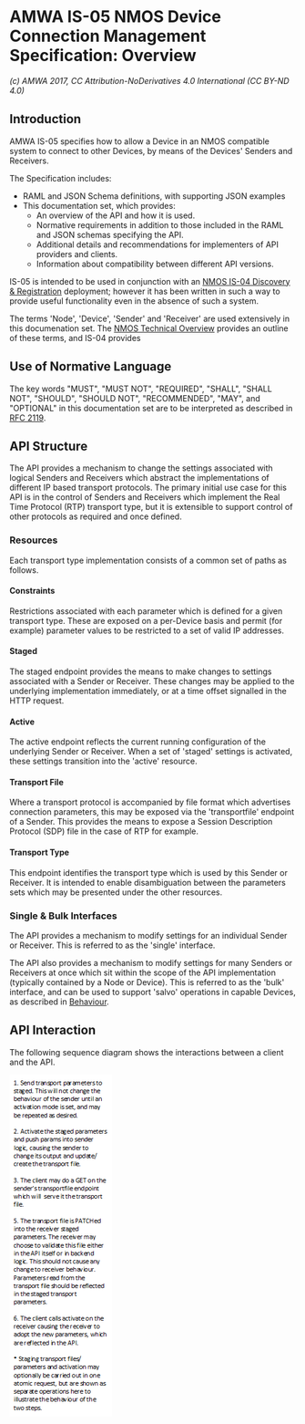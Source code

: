 # AMWA IS-05 NMOS Device Connection Management Specification: Overview

_(c) AMWA 2017, CC Attribution-NoDerivatives 4.0 International (CC BY-ND 4.0)_

## Introduction

AMWA IS-05 specifies how to allow a Device in an NMOS compatible system to connect to other Devices, by means of the Devices' Senders and Receivers.

The Specification includes:
- RAML and JSON Schema definitions, with supporting JSON examples
- This documentation set, which provides:
  - An overview of the API and how it is used.
  - Normative requirements in addition to those included in the RAML and JSON schemas specifying the API.
  - Additional details and recommendations for implementers of API providers and clients.
  - Information about compatibility between different API versions.

IS-05 is intended to be used in conjunction with an [NMOS IS-04 Discovery & Registration](https://specs.amwa.tv/is-04) deployment; however it has been written in such a way to provide useful functionality even in the absence of such a system.

The terms 'Node', 'Device', 'Sender' and 'Receiver' are used extensively in this documenation set. The [NMOS Technical Overview](https://github.com/AMWA-TV/nmos/blob/master/NMOS%20Technical%20Overview.md) provides an outline of these terms, and IS-04 provides 

## Use of Normative Language

The key words "MUST", "MUST NOT", "REQUIRED", "SHALL", "SHALL NOT", "SHOULD", "SHOULD NOT", "RECOMMENDED", "MAY",
and "OPTIONAL" in this documentation set are to be interpreted as described in [RFC 2119][RFC-2119].

## API Structure

The API provides a mechanism to change the settings associated with logical Senders and Receivers which abstract the implementations of different IP based transport protocols. The primary initial use case for this API is in the control of Senders and Receivers which implement the Real Time Protocol (RTP) transport type, but it is extensible to support control of other protocols as required and once defined.

### Resources

Each transport type implementation consists of a common set of paths as follows.

#### Constraints

Restrictions associated with each parameter which is defined for a given transport type. These are exposed on a per-Device basis and permit (for example) parameter values to be restricted to a set of valid IP addresses.

#### Staged

The staged endpoint provides the means to make changes to settings associated with a Sender or Receiver. These changes may be applied to the underlying implementation immediately, or at a time offset signalled in the HTTP request.

#### Active

The active endpoint reflects the current running configuration of the underlying Sender or Receiver. When a set of 'staged' settings is activated, these settings transition into the 'active' resource.

#### Transport File

Where a transport protocol is accompanied by file format which advertises connection parameters, this may be exposed via the 'transportfile' endpoint of a Sender. This provides the means to expose a Session Description Protocol (SDP) file in the case of RTP for example.

#### Transport Type

This endpoint identifies the transport type which is used by this Sender or Receiver. It is intended to enable disambiguation between the parameters sets which may be presented under the other resources.

### Single & Bulk Interfaces

The API provides a mechanism to modify settings for an individual Sender or Receiver. This is referred to as the 'single' interface.

The API also provides a mechanism to modify settings for many Senders or Receivers at once which sit within the scope of the API implementation (typically contained by a Node or Device). This is referred to as the 'bulk' interface, and can be used to support 'salvo' operations in capable Devices, as described in [Behaviour](4.0.%20Behaviour.md).

## API Interaction

The following sequence diagram shows the interactions between a client and the API.

![Connection Management Sequence](images/direct_seq_diagram.png)

[RFC-2119]: https://tools.ietf.org/html/rfc2119 "Key words for use in RFCs"
